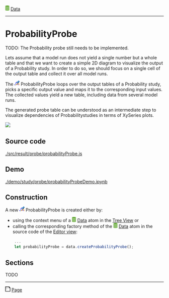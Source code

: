 ![](../../../../icons/data.png) [Data](../../result/data/data.md)

----

# ProbabilityProbe

TODO: The Probability probe still needs to be implemented. 

Lets assume that a model run does not yield a single number but a whole table and that we
want to create a simple 2D diagram to visualize the output of a Probability study. In order to do so,
we should focus on a single cell of the output table and collect it over all model runs.   

The ![](../../../../icons/probabilityProbe.png) ProbabilityProbe loops over the output tables of a Probability study,
picks a specific output value and maps it to the corresponding input values. The collected values 
yield a new table, including data from several model runs.  

The generated probe table can be understood as an intermediate step to visualize dependencies of
Probabilitystudies in terms of XySeries plots. 

![](../../../images/probabilityProbe.png)

## Source code

[./src/result/probe/probabilityProbe.js](../../../../src/result/probe/probabilityProbe.js)

## Demo

[./demo/study/probe/probabilityProbeDemo.ipynb](../../../../demo/study/probe/probabilityProbeDemo.ipynb)

## Construction
		
A new ![](../../../../icons/probabilityProbe.png) ProbabilityProbe is created either by: 

* using the context menu of a ![](../../../../icons/data.png) [Data](../../data/data.md) atom in the [Tree View](../../../views/treeView.md) or
* calling the corresponding factory method of the ![](../../../../icons/data.png) [Data](../../data/data.md) atom in the source code of the [Editor view](../../../views/editorView.md):

```javascript
    ...
    let probabilityProbe = data.createProbabilityProbe();	     
```

## Sections

TODO

----

![](../../../../icons/page.png) [Page](../page/page.md)

